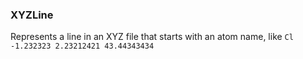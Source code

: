 ### <a id="McUtils.McUtils.Parsers.RegexPatterns.XYZLine">XYZLine</a>
Represents a line in an XYZ file that starts with an atom name, like
    ```
    Cl   -1.232323 2.23212421 43.44343434
    ```

